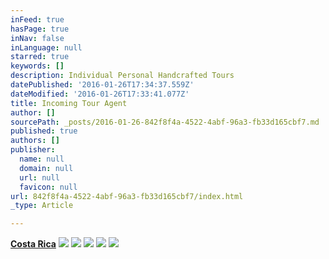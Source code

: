 ```yaml
---
inFeed: true
hasPage: true
inNav: false
inLanguage: null
starred: true
keywords: []
description: Individual Personal Handcrafted Tours
datePublished: '2016-01-26T17:34:37.559Z'
dateModified: '2016-01-26T17:33:41.077Z'
title: Incoming Tour Agent
author: []
sourcePath: _posts/2016-01-26-842f8f4a-4522-4abf-96a3-fb33d165cbf7.md
published: true
authors: []
publisher:
  name: null
  domain: null
  url: null
  favicon: null
url: 842f8f4a-4522-4abf-96a3-fb33d165cbf7/index.html
_type: Article

---
```

**[Costa Rica][0]**
![](https://the-grid-user-content.s3-us-west-2.amazonaws.com/134c275a-e85a-494e-a560-91f6676dd1fa.jpg)
![](https://the-grid-user-content.s3-us-west-2.amazonaws.com/2f8cb17c-9795-4b4a-9c31-3d93e28d367a.JPG)
![](https://the-grid-user-content.s3-us-west-2.amazonaws.com/a42d02fd-98ee-4a08-8117-ce9746b1467c.jpg)
![](https://the-grid-user-content.s3-us-west-2.amazonaws.com/b6983777-133a-4f26-bce9-732c6d1d6d98.jpg)
![](https://s3-us-west-2.amazonaws.com/the-grid-img/p/37fccf22effbf4e76d740a1923e6f48592c3a487.jpg)

[0]: https://app.thegrid.io/posts/842f8f4a-4522-4abf-96a3-fb33d165cbf7/null